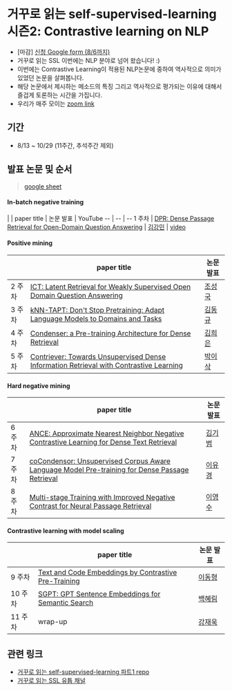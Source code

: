# 거꾸로 읽는 self-supervised-learning 시즌2: Contrastive learning on NLP

- [마감] [신청 Google form (8/6까지)](https://docs.google.com/forms/d/1kHKbNFMOPAo5ZxirlgoTr4L4eu1AeeEXIergfTyiLyg)
- 거꾸로 읽는 SSL 이번에는 NLP 분야로 넘어 왔습니다! :)
- 이번에는 Contrastive Learning이 적용된 NLP논문에 중하여 역사적으로 의미가 있었던 논문을 살펴봅니다. 
- 해당 논문에서 제시하는 메소드의 특징 그리고 역사적으로 평가되는 이유에 대해서 즐겁게 토론하는 시간을 가집니다. 
- 우리가 매주 모이는 [zoom link](https://navercorp.zoom.us/j/6120881255?pwd=Y0lWWkFMNmlJZGVlNG5haFVCVHViUT09)

## 기간
- 8/13 ~ 10/29 (11주간, 추석주간 제외)

## 발표 논문 및 순서
> [google sheet](https://docs.google.com/spreadsheets/d/1P-pACgU9G0xq6M9Gufad-3tLUBavSMyUL0NIdd6TVH8/edit#gid=360530169)

#### In-batch negative training
| | paper title | 논문 발표 | YouTube
-- | -- | -- 
1 주차 | [DPR: Dense Passage Retrieval for Open-Domain Question Answering](https://arxiv.org/abs/2004.04906) | [김강민](https://github.com/) | [video](https://youtu.be/GE2Qzq1Xj6c)

#### Positive mining
| | paper title | 논문 발표
-- | -- | -- 
2 주차 | [ICT:  Latent Retrieval for Weakly Supervised Open Domain Question Answering](https://arxiv.org/abs/1906.00300) | [조성국](https://github.com/seongkukcho) 
3 주차 | [kNN-TAPT: Don't Stop Pretraining: Adapt Language Models to Domains and Tasks](https://aclanthology.org/2020.acl-main.740/)	 | [김동규](https://github.com/Dien-ES) 
4 주차 | [Condenser: a Pre-training Architecture for Dense Retrieval](https://aclanthology.org/2021.emnlp-main.75.pdf)| [김희은](https://github.com/hekim3434)
5 주차 | [Contriever: Towards Unsupervised Dense Information Retrieval with Contrastive Learning](https://arxiv.org/abs/2112.09118) | [박이삭](https://github.com/tentoto) 


#### Hard negative mining
| | paper title | 논문 발표 
-- | -- | -- 
6 주차 | [ANCE: Approximate Nearest Neighbor Negative Contrastive Learning for Dense Text Retrieval](https://arxiv.org/abs/2007.00808)| [김기범](https://github.com/isingmodel) 
7 주차 | [coCondensor: Unsupervised Corpus Aware Language Model Pre-training for Dense Passage Retrieval](https://arxiv.org/abs/2108.05540) | [이유경](https://github.com/yukyunglee) 
8 주차 | [Multi-stage Training with Improved Negative Contrast for Neural Passage Retrieval](https://aclanthology.org/2021.emnlp-main.492/) | [이영수](https://github.com/haconedu) 

#### Contrastive learning with model scaling
| | paper title | 논문 발표 
-- | -- | -- 
9 주차 | [Text and Code Embeddings by Contrastive Pre-Training](https://arxiv.org/abs/2201.10005) | [이동형](https://github.com/abidan-korea)   
10 주차 | [SGPT: GPT Sentence Embeddings for Semantic Search](https://arxiv.org/abs/2202.08904) | [백혜림](https://github.com/rimiyeyo) 
11 주차 | wrap-up | [강재욱](https://github.com/jwkanggist) 

## 관련 링크
- [거꾸로 읽는 self-supervised-learning 파트1 repo](https://github.com/jwkanggist/self-supervised-learning-narratives-1)
- [거꾸로 읽는 SSL 유튭 채널](https://www.youtube.com/channel/UCTwcUmKhqeBhG0rQHkPVP6Q)
